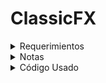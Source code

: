 # ClassicFX

<details>
<summary>Requerimientos</summary>

Realizaremos una aplicación con dos pantallas:

    Pantalla 1:
        Tendrá filtros para poder buscar pedidos: fecha desde/hasta (orderDate) y estado (combo)
        Tabla de resultados con scroll
        Cuando hago doble click en un pedido, voy a la pantalla 2
        Botón salir para cerrar la aplicación
    Pantalla 2:
        Vemos el detalle del pedido:
            Número de pedido
            Fecha de pedido
            Comentarios en un textarea
            Lista de detalles (código de artículo, cantidad y precio) en una tabla
        Botón volver para regresar a la búsqueda

Poner el cariño y la dedicación suficiente para que la interfaz sea lo más usable posible.
</details>

<details>
<summary>Notas</summary>

1. Planteamos navegación.

</details>

<details>
<summary>Código Usado</summary>

## Clases y métodos
- Scene: setRoot();
- Stage: setScene(); show();
- FXMLLoader: load() 
- Parent: 
- Class: getResource(); : URL
- Application: launch()

## Anotaciones
@FXML

</details>